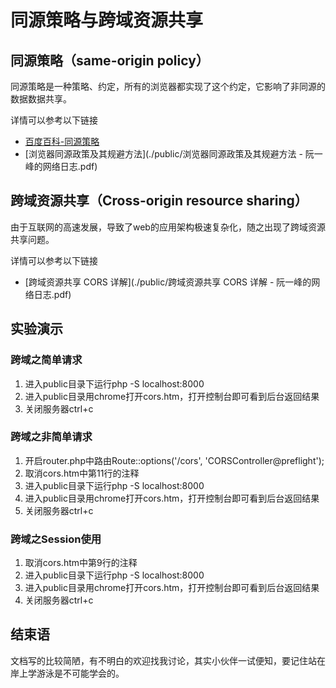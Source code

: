 # 同源策略与跨域资源共享


## 同源策略（same-origin policy）

同源策略是一种策略、约定，所有的浏览器都实现了这个约定，它影响了非同源的数据数据共享。

详情可以参考以下链接
- [百度百科-同源策略](./public/同源策略_百度百科.pdf)
- [浏览器同源政策及其规避方法](./public/浏览器同源政策及其规避方法 - 阮一峰的网络日志.pdf)


## 跨域资源共享（Cross-origin resource sharing）

由于互联网的高速发展，导致了web的应用架构极速复杂化，随之出现了跨域资源共享问题。

详情可以参考以下链接
- [跨域资源共享 CORS 详解](./public/跨域资源共享 CORS 详解 - 阮一峰的网络日志.pdf)

## 实验演示

### 跨域之简单请求

1. 进入public目录下运行php -S localhost:8000
2. 进入public目录用chrome打开cors.htm，打开控制台即可看到后台返回结果
3. 关闭服务器ctrl+c

### 跨域之非简单请求

1. 开启router.php中路由Route::options('/cors', 'CORSController@preflight'); 
2. 取消cors.htm中第11行的注释
3. 进入public目录下运行php -S localhost:8000
4. 进入public目录用chrome打开cors.htm，打开控制台即可看到后台返回结果
5. 关闭服务器ctrl+c

### 跨域之Session使用

1. 取消cors.htm中第9行的注释
2. 进入public目录下运行php -S localhost:8000
3. 进入public目录用chrome打开cors.htm，打开控制台即可看到后台返回结果
4. 关闭服务器ctrl+c

## 结束语

文档写的比较简陋，有不明白的欢迎找我讨论，其实小伙伴一试便知，要记住站在岸上学游泳是不可能学会的。

